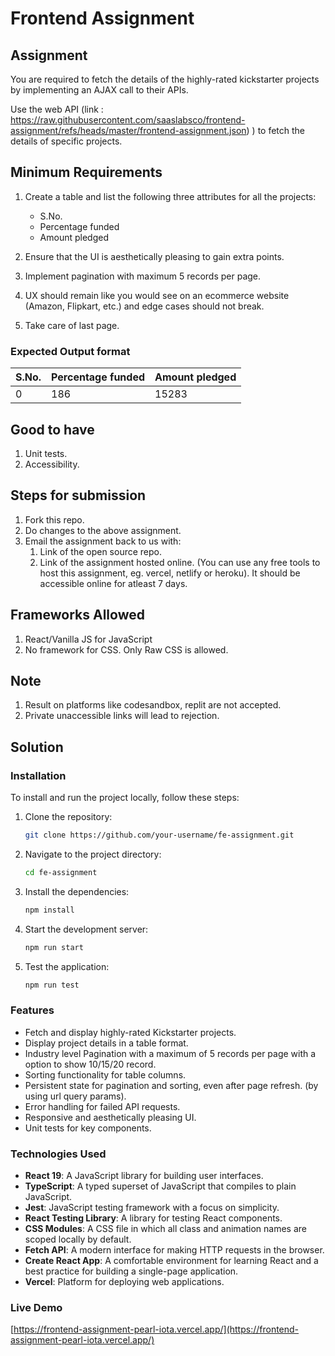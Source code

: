 # Frontend Assignment


## Assignment

You are required to fetch the details of the highly-rated kickstarter projects by implementing an AJAX call to their APIs.

Use the web API (link : https://raw.githubusercontent.com/saaslabsco/frontend-assignment/refs/heads/master/frontend-assignment.json) ) to fetch the details of specific projects.

## Minimum Requirements

1. Create a table and list the following three attributes for all the projects:
    * S.No.
    * Percentage funded
    * Amount pledged

1. Ensure that the UI is aesthetically pleasing to gain extra points.
1. Implement pagination with maximum 5 records per page.
1. UX should remain like you would see on an ecommerce website (Amazon, Flipkart, etc.) and edge cases should not break.
1. Take care of last page.

### Expected Output format

| **S.No.** | **Percentage funded** | **Amount pledged** |
|-----------|-----------------------|--------------------|
| 0         | 186                   | 15283              |


## Good to have

1. Unit tests.
1. Accessibility.


## Steps for submission

1. Fork this repo.
1. Do changes to the above assignment.
1. Email the assignment back to us with:
    1. Link of the open source repo.
    1. Link of the assignment hosted online. (You can use any free tools to host this assignment, eg. vercel, netlify or heroku). It should be accessible online for atleast 7 days.


## Frameworks Allowed
1. React/Vanilla JS for JavaScript
1. No framework for CSS. Only Raw CSS is allowed.

## Note

1. Result on platforms like codesandbox, replit are not accepted. 
1. Private unaccessible links will lead to rejection.


## Solution
### Installation

To install and run the project locally, follow these steps:

1. Clone the repository:
    ```sh
    git clone https://github.com/your-username/fe-assignment.git
    ```
2. Navigate to the project directory:
    ```sh
    cd fe-assignment
    ```
3. Install the dependencies:
    ```sh
    npm install
    ```
4. Start the development server:
    ```sh
    npm run start
    ```
5. Test the application:
    ```sh
    npm run test
    ```

### Features

- Fetch and display highly-rated Kickstarter projects.
- Display project details in a table format.
- Industry level Pagination with a maximum of 5 records per page with a option to show 10/15/20 record.
- Sorting functionality for table columns.
- Persistent state for pagination and sorting, even after page refresh. (by using url query params).
- Error handling for failed API requests.
- Responsive and aesthetically pleasing UI.
- Unit tests for key components.

### Technologies Used

- **React 19**: A JavaScript library for building user interfaces.
- **TypeScript**: A typed superset of JavaScript that compiles to plain JavaScript.
- **Jest**: JavaScript testing framework with a focus on simplicity.
- **React Testing Library**: A library for testing React components.
- **CSS Modules**: A CSS file in which all class and animation names are scoped locally by default.
- **Fetch API**: A modern interface for making HTTP requests in the browser.
- **Create React App**: A comfortable environment for learning React and a best practice for building a single-page application.
- **Vercel**: Platform for deploying web applications.

### Live Demo
[https://frontend-assignment-pearl-iota.vercel.app/](https://frontend-assignment-pearl-iota.vercel.app/)